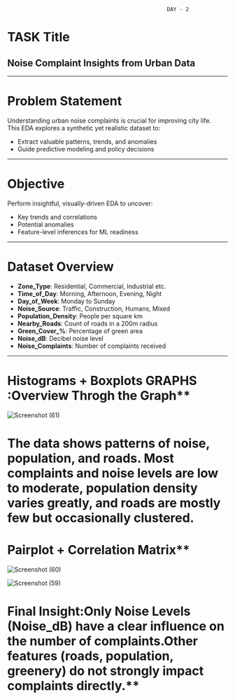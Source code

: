                                                        DAY - 2


# TASK Title
## Noise Complaint Insights from Urban Data

---

# Problem Statement
Understanding urban noise complaints is crucial for improving city life.  
This EDA explores a synthetic yet realistic dataset to:

- Extract valuable patterns, trends, and anomalies
- Guide predictive modeling and policy decisions

---

# Objective

Perform insightful, visually-driven EDA to uncover:
- Key trends and correlations  
- Potential anomalies  
- Feature-level inferences for ML readiness  

---

# Dataset Overview

- **Zone_Type**: Residential, Commercial, Industrial etc.  
- **Time_of_Day**: Morning, Afternoon, Evening, Night  
- **Day_of_Week**: Monday to Sunday  
- **Noise_Source**: Traffic, Construction, Humans, Mixed  
- **Population_Density**: People per square km  
- **Nearby_Roads**: Count of roads in a 200m radius  
- **Green_Cover_%**: Percentage of green area  
- **Noise_dB**: Decibel noise level  
- **Noise_Complaints**: Number of complaints received  

---

# Histograms + Boxplots GRAPHS :Overview Throgh the Graph**

![Screenshot (61)](https://github.com/user-attachments/assets/c192c808-d76f-422a-a4e9-5da77fff2ee1)

# The data shows patterns of noise, population, and roads. Most complaints and noise levels are low to moderate, population density varies greatly, and roads are mostly few but occasionally clustered.

# Pairplot + Correlation Matrix**
![Screenshot (60)](https://github.com/user-attachments/assets/58dea8b1-21af-43b9-84a0-67d36c211843)

![Screenshot (59)](https://github.com/user-attachments/assets/8c3d3f1a-9eaf-4975-9f7a-e9c6bb78bede)

# Final Insight:Only Noise Levels (Noise_dB) have a clear influence on the number of complaints.Other features (roads, population, greenery) do not strongly impact complaints directly.**


